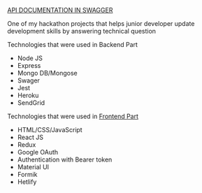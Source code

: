 [API DOCUMENTATION IN SWAGGER](https://fromjuniortomiddle.herokuapp.com/api-docs/)

One of my hackathon projects that helps junior developer update development
skills by answering technical question

Technologies that were used in Backend Part

- Node JS
- Express
- Mongo DB/Mongose
- Swager
- Jest
- Heroku
- SendGrid

Technologies that were used in
[Frontend Part](https://github.com/artemdev/FromJuniorToMiddle-frontend-)

- HTML/CSS/JavaScript
- React JS
- Redux
- Google OAuth
- Authentication with Bearer token
- Material UI
- Formik
- Hetlify
